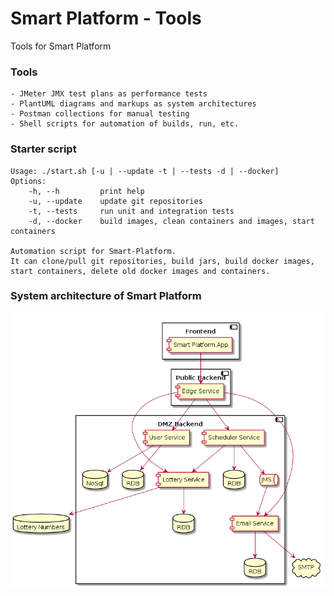 # Smart Platform - Tools

Tools for Smart Platform

### Tools
```
- JMeter JMX test plans as performance tests
- PlantUML diagrams and markups as system architectures
- Postman collections for manual testing
- Shell scripts for automation of builds, run, etc.
```

### Starter script
```
Usage: ./start.sh [-u | --update -t | --tests -d | --docker]
Options:
    -h, --h         print help
    -u, --update    update git repositories
    -t, --tests     run unit and integration tests
    -d, --docker    build images, clean containers and images, start containers

Automation script for Smart-Platform.
It can clone/pull git repositories, build jars, build docker images, start containers, delete old docker images and containers.
```

### System architecture of Smart Platform
![System Architecture](https://raw.githubusercontent.com/ProudProgrammer/smart-tools/master/plantuml/system-architecture.png)
